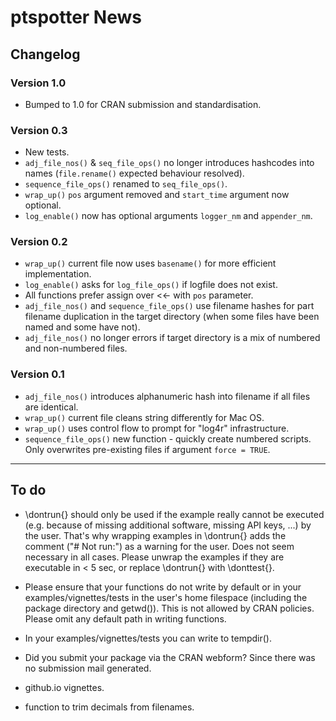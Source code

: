 # ptspotter News

## Changelog

### Version 1.0

* Bumped to 1.0 for CRAN submission and standardisation.

### Version 0.3

* New tests.
* `adj_file_nos()` & `seq_file_ops()` no longer introduces hashcodes into names
(`file.rename()` expected behaviour resolved).
* `sequence_file_ops()` renamed to `seq_file_ops()`.
* `wrap_up()` `pos` argument removed and `start_time` argument now optional.
* `log_enable()` now has optional arguments `logger_nm` and `appender_nm`.

### Version 0.2

* `wrap_up()` current file now uses `basename()` for more efficient
implementation.
* `log_enable()` asks for `log_file_ops()` if logfile does not exist.
* All functions prefer assign over <<- with `pos` parameter.
* `adj_file_nos()` and `sequence_file_ops()` use filename hashes for part
filename duplication in the target directory (when some files have been named
and some have not).
* `adj_file_nos()` no longer errors if target directory is a mix of numbered and
non-numbered files.

### Version 0.1

* `adj_file_nos()` introduces alphanumeric hash into filename if all files are
identical.
* `wrap_up()` current file cleans string differently for Mac OS.
* `wrap_up()` uses control flow to prompt for "log4r" infrastructure.
* `sequence_file_ops()` new function - quickly create numbered scripts. Only overwrites pre-existing files if argument `force = TRUE`.

***

## To do

* \dontrun{} should only be used if the example really cannot be executed
(e.g. because of missing additional software, missing API keys, ...) by
the user. That's why wrapping examples in \dontrun{} adds the comment
("# Not run:") as a warning for the user.
Does not seem necessary in all cases.
Please unwrap the examples if they are executable in < 5 sec, or replace
\dontrun{} with \donttest{}.

* Please ensure that your functions do not write by default or in your
examples/vignettes/tests in the user's home filespace (including the
package directory and getwd()). This is not allowed by CRAN policies.
Please omit any default path in writing functions.
* In your examples/vignettes/tests you can write to tempdir().

* Did you submit your package via the CRAN webform? Since there was no
submission mail generated.


* github.io vignettes.
* function to trim decimals from filenames.
